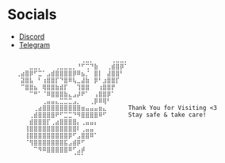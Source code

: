 # Socials
- [Discord](https://discord.com/users/1182014680735166597)
- [Telegram](https://t.me/infamouskoala)
```
⠀⠀⠀⠀⠀⠀⠀⠀⠀⠀⠀⠀⠀⠀⠀⠀⠀⢀⣀⡀⠀⠀⠀⠀⢀⣀⣀⡀⠀⠀
⠀⠀⠀⠀⠀⣀⣀⡀⠀⠀⠀⢀⣀⣀⣀⡀⠘⠋⢉⠙⣷⠀⠀⢀⣾⣿⡿⠁⠀⠀
⠀⠀⢀⣴⣿⡿⠋⣉⠁⣠⣾⣿⣿⣿⣿⡿⠿⣦⡈⠀⣿⡇⠀⣼⣿⣿⠃⠀⠀⠀
⠀⠀⠀⣽⣿⣧⠀⠃⢰⣿⣿⡏⠙⣿⠿⢧⣀⣼⣷⠀⡿⠃⣰⣿⣿⡏⠀⠀⠀⠀
⠀⠀⠀⠉⣿⣿⣦⠀⢿⣿⣿⣷⣾⡏⠀⠀⢹⣿⣿⠀⠀⢰⣿⣿⡟⠀⠀⠀⠀⠀
⠀⠀⠀⠀⠀⠉⠛⠁⠈⠿⣿⣿⣿⣷⣄⣠⡼⠟⠁⠀⢠⣿⣿⡿⠁⠀⠀⠀⠀⠀
⠀⠀⠀⠀⠀⠀⠀⠀⢀⣤⣤⣄⣉⣉⣉⣠⡀⠀⠀⢀⡿⠿⢿⠃⠀⠀⠀⠀⠀⠀
⠀⠀⠀⠀⠀⠀⢀⣴⣿⣿⣿⣿⣿⣿⣿⣿⣿⣶⣤⣤⣤⣶⣄⠀⠀⠀⠀⠀Thank You for Visiting <3⠀⠀
⠀⠀⠀⠀⠀⢀⣾⣿⣿⣿⣿⠟⠋⣉⣉⠙⠻⣿⣿⣿⣿⠿⠋⠀⠀⠀⠀⠀Stay safe & take care! ⠀⠀
⠀⠀⠀⠀⠀⣾⣿⣿⣿⡏⢀⣴⣿⣿⣿⣿⡄⢀⣤⣤⡄⠀⠀⠀⠀⠀⠀⠀⠀⠀
⠀⠀⠀⠀⢸⣿⣿⣿⣿⣿⣿⣿⣿⣿⣿⣿⠇⢀⣤⣤⠀⠀⠀⠀⠀⠀⠀⠀⠀⠀
⠀⠀⠀⠀⢸⣿⣿⣿⣿⣿⣿⣿⣿⣿⡿⠋⣠⣿⣿⠿⠁⠀⠀⠀⠀⠀⠀⠀⠀⠀
⠀⠀⠀⠀⠈⢻⣿⣿⣿⣿⣿⣿⣿⣯⣠⣾⡿⠋⠀⠀⠀⠀⠀⠀⠀⠀⠀⠀⠀⠀
⠀⠀⠀⠀⠀⠀⠉⠻⠿⣿⣿⣿⣿⣿⠿⠋⣠⡾⠀⠀⠀⠀⠀⠀⠀⠀⠀⠀⠀⠀
⠀⠀⠀⠀⠀⠀⠀⠀⠀⠀⠀⠀⠀⠀⠀⠈⠉⠁⠀⠀⠀⠀⠀⠀⠀⠀⠀⠀⠀⠀
```
